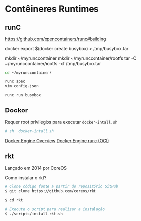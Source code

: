 # Contêineres Runtimes

## runC
https://github.com/opencontainers/runc#building

docker export $(docker create busybox) > /tmp/busybox.tar

mkdir ~/myrunccontainer
mkdir ~/myrunccontainer/rootfs
tar -C ~/myrunccontainer/rootfs -xf /tmp/busybox.tar

```sh
cd ~/myrunccontainer/

runc spec
vim config.json

runc run busybox
```

## Docker

Requer root prívilegios para executar ``docker-intall.sh``

```bash
# sh  docker-intall.sh
```

[Docker Engine Overview](https://docs.docker.com/engine/docker-overview/)
[Docker Engine runc (OCI)](https://blog.docker.com/2016/04/docker-engine-1-11-runc/)

## rkt
Lançado em 2014 por CoreOS

Como instalar o rkt?

```sh
# Clone código fonte a partir do repositório GitHub
$ git clone https://github.com/coreos/rkt

$ cd rkt

# Execute o script para realizar a instalação
$ ./scripts/install-rkt.sh
  ```
